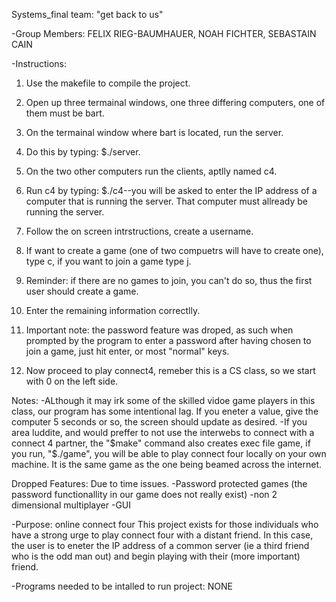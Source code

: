 Systems_final
team: "get back to us"

-Group Members:
FELIX RIEG-BAUMHAUER, NOAH FICHTER, SEBASTAIN CAIN

-Instructions:

1. Use the makefile to compile the project.

2. Open up three termainal windows, one three differing computers, one of them must be bart.

3. On the termainal window where bart is located, run the server.

4. Do this by typing: $./server.

5. On the two other computers run the clients, aptlly named c4. 

6. Run c4 by typing: $./c4--you will be asked to enter the IP address of a computer that is running the server. That computer must allready be running the server.

7. Follow the on screen intrstructions, create a username.

8. If want to create a game (one of two compuetrs will have to create one), type c, if you want to join a game type j.

9. Reminder: if there are no games to join, you can't do so, thus the first user should create a game.

10. Enter the remaining information correctlly.

11. Important note: the password feature was droped, as such when prompted by the program to enter a password after having chosen to join a game, just hit enter, or most "normal" keys.

12. Now proceed to play connect4, remeber this is a CS class, so we start with 0 on the left side.

Notes:
-ALthough it may irk some of the skilled vidoe game players in this class, our program has some intentional lag. If you eneter a value, give the computer 5 seconds or so, the screen should update as desired.
-If you area luddite, and would preffer to not use the interwebs to connect with a connect 4 partner, the "$make" command also creates exec file game, if you run, "$./game", you will be able to play connect four locally on your own machine. It is the same game as the one being beamed across the internet.


Dropped Features:
Due to time issues.
-Password protected games (the password functionallity in our game does not really exist)
-non 2 dimensional multiplayer 
-GUI

-Purpose: 
online connect four
This project exists for those individuals who have a strong urge to play connect four with a distant friend. In this case, the user is to eneter the IP address of a common server (ie a third friend who is the odd man out) and begin playing with their (more important) friend.

-Programs needed to be intalled to run project:
NONE


